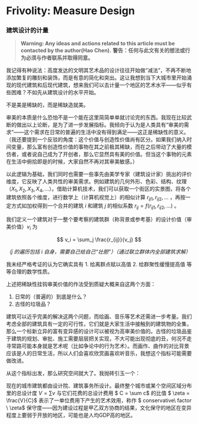 # Frivolity: Measure Design

### 建筑设计的计量

> **Warning: Any ideas and actions related to this article must be contacted by the author(Hao Chen).**
> **警告：任何与此文有关的想法或行为必须与作者联系并取得同意。**

我记得有种说法：高度发达的文明其艺术品的设计往往开始做“减法”，不再不断地添加繁复的雕刻和装饰，而是有意的简化和突出。这让我想到当下大城市里开始涌现的现代建筑和后现代建筑，想来我们可以去计量一个地区的艺术水平——似乎有些困难？不如先从建筑设计的水平开始。

不是美是稀缺的，而是稀缺造就美。

审美的本质是什么恐怕不是一个能在这里简简单单就讨论完的东西。我现在比较武断的做出以上论断，是为了进一步发展指标。我倾向于认为是人类具有“审美的需求”——这个需求在日常的普遍的生活中没有得到满足——这正是稀缺性的意义。（我还要提到一个反驳的角度：这个价值与创造性价值尚有区分。如果我们纳入时间变量，那么富有创造性价值的事物在其之前极其稀缺，而在之后带动了大量的模仿者，或者说自己成为了开创者，那么它显然具有美的价值。但当这个事物的元素在生活中俯拾即是的时候，大家自然不再对其审美敏感。）

以此逻辑为基础，我们同时也需要一些事先由美学专家（建筑设计家）挑出的评价维度，它反映了人类共性的审美需求。例如建筑的几何外形、色彩、结构、纹理（$X_1, X_2, X_3, X_4, \ldots$）。借助计算机技术，我们可以获取一个街区的实景图，将各个建筑依照各个维度，进行数学上（计算机视觉上）的相似计算 $r_{ij1}, r_{ij2}, \ldots$ ，再按一定方式如加权得到一个合并的建筑 $i$ 和建筑 $j$ 的相似系数 $r_{ij} = f(r_{ij1}, r_{ij2}, \ldots)$ 。

我们定义一个建筑对于一整个要考察的建筑群（称背景或参考基）的设计价值（审美价值）$v_i$ 为

$$
v_i = \sum_j \frac{r_{ij}}{v_j}
$$

*（$j$ 的遍历包括 $i$ 自身，需要自己给自己“壮胆”）（通过联立群体内全部建筑求解）*

我未经严格考证的认为它确实具有 1. 给离群点赋以高值 2. 给群聚性缓慢提高值 等等合理的数学性质。

上述把稀缺性挂钩审美价值的作法受到质疑大概来自这两个方面：

1. 日常的（普遍的）到底是什么？
2. 古怪的垃圾品？

建筑可以近乎完美的解决这两个问题，而绘画、音乐等艺术还需进一步考量。我们考虑全部的建筑具有一定的可行性，它们就是大家生活中接触到的建筑物的全集，那么一个标新立异的富有变异感的设计可以被视为高审美价值的。古怪的垃圾品鉴于建筑的规划、审批、施工需要层层把关实现，不大可能出现彻底的丑，何况不走寻常路可能本身就是艺术呢（比如争论中的行为艺术）。而画作、曲作的对比背景应该是人的日常生活，所以人们会喜欢欣赏画喜欢听音乐，我想这个指标可能需要做改进。

从这个指标出发，那么研究空间就大了。我抛砖引玉一个：

现在的城市建筑都由设计院、建筑事务所设计。最终整个城市或某个空间区域分布里的总设计度 $V = \sum v$ 与它们花费的总设计费用 $ C = \sum c$ 的比值 $ \zeta = \frac{V}{C}$ 表示了一单位费用下产生的艺术效用，称作 $ conservative\ factor \ \zeta$  保守度——因为建设过程是甲乙双方协商的结果，文化保守的地区在变异程度上要弱于开放的地区，可能也是人均GDP高的地区。